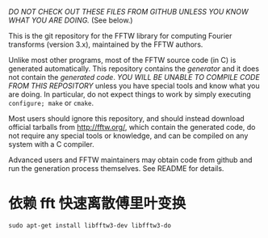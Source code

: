 *DO NOT CHECK OUT THESE FILES FROM GITHUB UNLESS YOU KNOW WHAT YOU ARE
DOING.*  (See below.)

This is the git repository for the FFTW library for computing Fourier
transforms (version 3.x), maintained by the FFTW authors.

Unlike most other programs, most of the FFTW source code (in C) is
generated automatically.  This repository contains the *generator* and
it does not contain the *generated code*.  *YOU WILL BE UNABLE TO
COMPILE CODE FROM THIS REPOSITORY* unless you have special tools and
know what you are doing.   In particular, do not expect things to
work by simply executing `configure; make` or `cmake`.

Most users should ignore this repository, and should instead download
official tarballs from http://fftw.org/, which contain the generated
code, do not require any special tools or knowledge, and can be
compiled on any system with a C compiler.

Advanced users and FFTW maintainers may obtain code from github and
run the generation process themselves.  See README for details.

# 依赖 fft 快速离散傅里叶变换
    sudo apt-get install libfftw3-dev libfftw3-do
